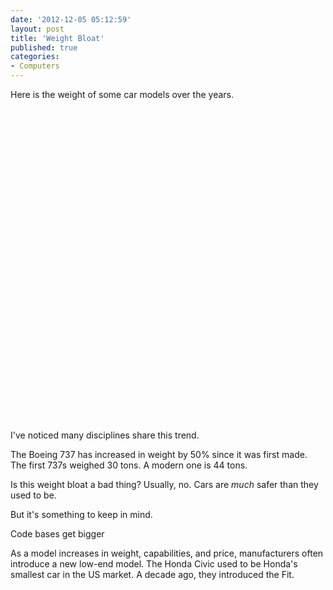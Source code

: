 ```yaml
---
date: '2012-12-05 05:12:59'
layout: post
title: 'Weight Bloat'
published: true
categories:
- Computers
---
```


Here is the weight of some car models over the years.

<div id="car_weight_chart_div" style="width: 100%; height: 500px;"> </div>

I've noticed many disciplines share this trend. 

The Boeing 737 has increased in weight by 50% since it was first made. The first 737s weighed 30 tons. A modern one is 44 tons. 

Is this weight bloat a bad thing? Usually, no. Cars are *much* safer than they used to be. 

But it's something to keep in mind.

Code bases get bigger


As a model increases in weight, capabilities, and price, manufacturers often introduce a new low-end model. The Honda Civic used to be Honda's smallest car in the US market. A decade ago, they introduced the Fit. 


<div id="plane_weight_chart_div" style="width: 100%; height: 500px;"> </div>

<script type="text/javascript" src="https://www.google.com/jsapi"> </script>
<script type="text/javascript">
// Load the Visualization API and the piechart package.
google.load('visualization', '1.0', {'packages':['corechart']});

// Set a callback to run when the Google Visualization API is loaded.
google.setOnLoadCallback(drawCharts);

function drawCharts() {
  var car_data = new google.visualization.DataTable();
  car_data.addColumn("date", "Year");
  car_data.addColumn("number", "Honda Civic");
  car_data.addColumn("number", "Toyota Corolla");
  car_data.addColumn("number", "Volkswagen Golf");
  car_data.addRows([
    [new Date(1973, 0, 1), 680, 730, 790],
    [new Date(1975, 0, 1), 680, 880, 790],
    [new Date(1980, 0, 1), 780, 855, 790],
    [new Date(1985, 0, 1), 825, 1047, 969],
    [new Date(1988, 0, 1), 924, 1086, 969],
    [new Date(1989, 0, 1), 973, 1086, 969],
    [new Date(1990, 0, 1), 1026, 1086, 969],
    [new Date(1991, 0, 1), 1026, 1086, 1020],
    [new Date(1992, 0, 1), 1031, 1086, 1020],
    [new Date(1993, 0, 1), 1031, 1052, 1020],
    [new Date(1994, 0, 1), 1049, 1052, 1020],
    [new Date(1995, 0, 1), 1049, 1095, 1020],
    [new Date(1996, 0, 1), 1052, 1095, 1020],
    [new Date(1997, 0, 1), 1075, 1095, 1020],
    [new Date(1998, 0, 1), 1060, 1095, 1020],
    [new Date(1999, 0, 1), 1060, 1095, 1256],
    [new Date(2000, 0, 1), 1060, 1095, 1256],
    [new Date(2001, 0, 1), 1098, 1095, 1256],
    [new Date(2002, 0, 1), 1098, 1135, 1256],
    [new Date(2005, 0, 1), 1144, 1135, 1323],
    [new Date(2006, 0, 1), 1144, 1300, 1323],
    [new Date(2012, 0, 1), 1243, 1300, 1346]
  ]);
  var car_options = {
                  'title':'Car Weights',
                  'fontSize': 20,
                  'backgroundColor': {
                    'fill': '#eef'
                  },
                  'chartArea': {
                    'left': '15%',
                    'width': '80%'
                  },
                  'legend': {
                    'position': 'top',
                    'textStyle': {
                      'fontSize': 14
                    }
                  },
                  'hAxis': {},
                  'vAxis': {
                    'gridlines': {
                      'count': 6
                    },
                    'minValue': 0,
                    'title': 'Kilograms'
                  },
                  'colors': [
                    '#43d',
                    '#396',
                    '#668'
                  ],
                  'width': "100%",
                  'height': 500
                };
  var car_chart = new google.visualization.ChartWrapper({
    'chartType': 'LineChart',
    'containerId': 'car_weight_chart_div',
    'options': car_options,
    'dataTable': car_data
  });
  car_chart.draw();


  var plane_data = new google.visualization.DataTable();
  plane_data.addColumn("date", "Year");
  plane_data.addColumn("number", "Boeing 737");
  plane_data.addRows([
    [new Date(1967, 3, 9), 28100],
    [new Date(1968, 10, 18), 31600],
    [new Date(1988, 1, 19), 33600],
    [new Date(1997, 6, 31), 44700]
  ]);

  var plane_options = {
                  'title':'Boeing 737 Weight (empty)',
                  'fontSize': 20,
                  'backgroundColor': {
                    'fill': '#eef'
                  },
                  'chartArea': {
                    'left': '15%',
                    'width': '80%'
                  },
                  'legend': {},
                  'hAxis': {},
                  'vAxis': {
                    'gridlines': {
                      'count': 6
                    },
                    'minValue': 0,
                    'title': 'Kilograms'
                  },
                  'colors': [
                    '#43d',
                    '#396'
                  ],
                  'width': "100%",
                  'height': 500
                };
  var plane_chart = new google.visualization.ChartWrapper({
    'chartType': 'LineChart',
    'containerId': 'plane_weight_chart_div',
    'options': plane_options,
    'dataTable': plane_data
  });
  plane_chart.draw();
}
</script>

